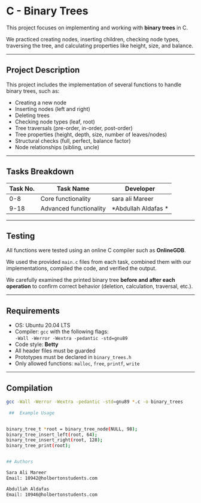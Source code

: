 # C - Binary Trees

This project focuses on implementing and working with **binary trees** in C.

We practiced creating nodes, inserting children, checking node types, traversing the tree, and calculating properties like height, size, and balance.

---

##  Project Description

This project includes the implementation of several functions to handle binary trees, such as:

- Creating a new node
- Inserting nodes (left and right)
- Deleting trees
- Checking node types (leaf, root)
- Tree traversals (pre-order, in-order, post-order)
- Tree properties (height, depth, size, number of leaves/nodes)
- Structural checks (full, perfect, balance factor)
- Node relationships (sibling, uncle)

---

##  Tasks Breakdown

| Task No. | Task Name            | Developer              |
|----------|----------------------|------------------------|
| 0-8      | Core functionality   | sara ali  Mareer       |
| 9-18     | Advanced functionality | *Abdullah Aldafas  * |

---

## Testing

All functions were tested using an online C compiler such as **OnlineGDB**.

We used the provided `main.c` files from each task, combined them with our implementations, compiled the code, and verified the output.

We carefully examined the printed binary tree **before and after each operation** to confirm correct behavior (deletion, calculation, traversal, etc.).

---

## Requirements

- OS: Ubuntu 20.04 LTS
- Compiler: `gcc` with the following flags:  
  `-Wall -Werror -Wextra -pedantic -std=gnu89`
- Code style: **Betty**
- All header files must be guarded
- Prototypes must be declared in `binary_trees.h`
- Only allowed functions: `malloc`, `free`, `printf`, `write`

---

## Compilation

```bash
gcc -Wall -Werror -Wextra -pedantic -std=gnu89 *.c -o binary_trees
                                                                                 
 ##  Example Usage


binary_tree_t *root = binary_tree_node(NULL, 98);
binary_tree_insert_left(root, 64);
binary_tree_insert_right(root, 128);
binary_tree_print(root);


## Authors

Sara Ali Mareer
Email: 10942@holbertonstudents.com

Abdullah Aldafas
Email: 10946@holbertonstudents.com

